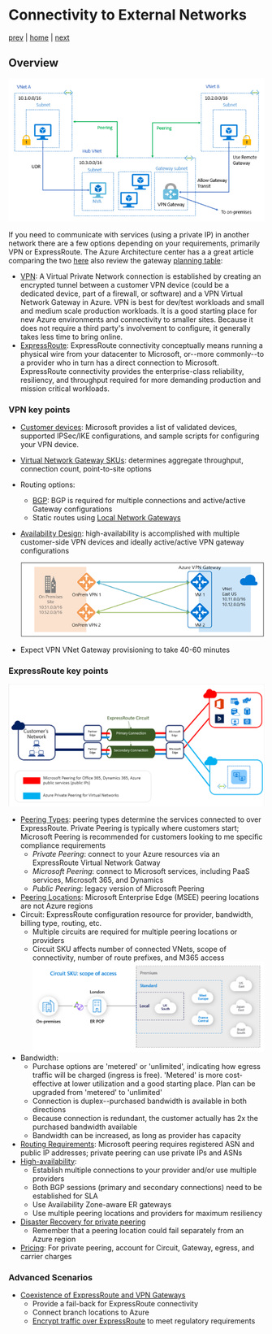 # Connectivity to External Networks

[prev](./concepts.md) | [home](./readme.md)  | [next](./topology-advanced.md)

## Overview

![VNet Reference](png/local-or-remote-gateway-in-peered-virtual-network.png)

If you need to communicate with services (using a private IP) in another network there are a few options depending on your requirements, primarily VPN or ExpressRoute. The Azure Architecture center has a a great article comparing the two [here](https://docs.microsoft.com/azure/architecture/reference-architectures/hybrid-networking/) also review the gateway [planning table](https://docs.microsoft.com/azure/vpn-gateway/vpn-gateway-about-vpngateways#planningtable):

- [VPN](https://docs.microsoft.com/azure/vpn-gateway/vpn-gateway-about-vpngateways): A Virtual Private Network connection is established by creating an encrypted tunnel between a customer VPN device (could be a dedicated device, part of a firewall, or software) and a VPN Virtual Network Gateway in Azure. VPN is best for dev/test workloads and small and medium scale production workloads. It is a good starting place for new Azure environments and connectivity to smaller sites. Because it does not require a third party's involvement to configure, it generally takes less time to bring online.
- [ExpressRoute](https://docs.microsoft.com/azure/expressroute/expressroute-introduction): ExpressRoute connectivity conceptually means running a physical wire from your datacenter to Microsoft, or--more commonly--to a provider who in turn has a direct connection to Microsoft. ExpressRoute connectivity provides the enterprise-class reliability, resiliency, and throughput required for more demanding production and mission critical workloads.

### VPN key points

- [Customer devices](https://docs.microsoft.com/azure/vpn-gateway/vpn-gateway-about-vpn-devices): Microsoft provides a list of validated devices, supported IPSec/IKE configurations, and sample scripts for configuring your VPN device.
- [Virtual Network Gateway SKUs](https://docs.microsoft.com/azure/vpn-gateway/vpn-gateway-about-vpngateways#gwsku): determines aggregate throughput, connection count, point-to-site options
- Routing options:
  - [BGP](https://docs.microsoft.com/azure/vpn-gateway/vpn-gateway-bgp-overview): BGP is required for multiple connections and active/active Gateway configurations
  - Static routes using [Local Network Gateways](https://docs.microsoft.com/azure/vpn-gateway/vpn-gateway-about-vpn-gateway-settings#lng)
- [Availability Design](https://docs.microsoft.com/azure/vpn-gateway/vpn-gateway-highlyavailable): high-availability is accomplished with multiple customer-side VPN devices and ideally active/active VPN gateway configurations

  ![VPN dual-redundancy diagram](./png/vpn-dual-redundancy.png)
- Expect VPN VNet Gateway provisioning to take 40-60 minutes

### ExpressRoute key points

![Basic ExpressRoute diagram](./png/exr-reco.png)

- [Peering Types](https://docs.microsoft.com/azure/expressroute/expressroute-circuit-peerings): peering types determine the services connected to over ExpressRoute. Private Peering is typically where customers start; Microsoft Peering is recommended for customers looking to me specific compliance requirements  
  - *Private Peering*: connect to your Azure resources via an ExpressRoute Virtual Network Gatway
  - *Microsoft Peering*: connect to Microsoft services, including PaaS services, Microsoft 365, and Dynamics
  - *Public Peering*: legacy version of Microsoft Peering
- [Peering Locations](https://docs.microsoft.com/azure/expressroute/expressroute-locations-providers): Microsoft Enterprise Edge (MSEE) peering locations are not Azure regions
- Circuit: ExpressRoute configuration resource for provider, bandwidth, billing type, routing, etc.
  - Multiple circuits are required for multiple peering locations or providers
  - Circuit SKU affects number of connected VNets, scope of connectivity, number of route prefixes, and M365 access
  ![ExpressRoute circuit SKU scope of access](./png/er-sku-scope.png)
- Bandwidth:
  - Purchase options are 'metered' or 'unlimited', indicating how egress traffic will be charged (ingress is free). 'Metered' is more cost-effective at lower utilization and a good starting place. Plan can be upgraded from 'metered' to 'unlimited'
  - Connection is duplex--purchased bandwidth is available in both directions
  - Because connection is redundant, the customer actually has 2x the purchased bandwidth available
  - Bandwidth can be increased, as long as provider has capacity
- [Routing Requirements](https://docs.microsoft.com/azure/expressroute/expressroute-routing): Microsoft peering requires registered ASN and public IP addresses; private peering can use private IPs and ASNs
- [High-availability](https://docs.microsoft.com/azure/expressroute/designing-for-high-availability-with-expressroute):
  - Establish multiple connections to your provider and/or use multiple providers
  - Both BGP sessions (primary and secondary connections) need to be established for SLA
  - Use Availability Zone-aware ER gateways
  - Use multiple peering locations and providers for maximum resiliency
- [Disaster Recovery for private peering](https://docs.microsoft.com/azure/expressroute/designing-for-disaster-recovery-with-expressroute-privatepeering)
  - Remember that a peering location could fail separately from an Azure region
- [Pricing](https://azure.microsoft.com/pricing/details/expressroute/): For private peering, account for Circuit, Gateway, egress, and carrier charges

### Advanced Scenarios

- [Coexistence of ExpressRoute and VPN Gateways](https://docs.microsoft.com/azure/expressroute/expressroute-howto-coexist-resource-manager)
  - Provide a fail-back for ExpressRoute connectivity
  - Connect branch locations to Azure
  - [Encrypt traffic over ExpressRoute](https://docs.microsoft.com/azure/expressroute/site-to-site-vpn-over-microsoft-peering) to meet regulatory requirements
